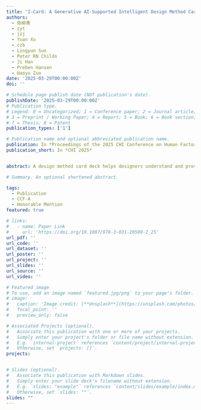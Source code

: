 ```yaml
---
title: 'I-Card: A Generative AI-Supported Intelligent Design Method Card Deck'
authors:
  - 陈柳青
  - zyt
  - jzj
  - Yuan Xu
  - czb
  - Lingyun Sun
  - Peter RN Childs
  - Ji Han
  - Preben Hansen
  - Haoyu Zuo
date: '2025-03-29T00:00:00Z'
doi: ''

# Schedule page publish date (NOT publication's date).
publishDate: '2025-03-29T00:00:00Z'
# Publication type.
# Legend: 0 = Uncategorized; 1 = Conference paper; 2 = Journal article;
# 3 = Preprint / Working Paper; 4 = Report; 5 = Book; 6 = Book section;
# 7 = Thesis; 8 = Patent
publication_types: ['1']

# Publication name and optional abbreviated publication name.
publication: In *Proceedings of the 2025 CHI Conference on Human Factors in Computing Systems*
publication_short: In *CHI 2025*


abstract: A design method card deck helps designers understand and provoke thinking by presenting each method in a simple format and allow designers to switch between methods seamlessly by maintaining the same simple format across the deck. However, recent observations have shown designers hesitate to use a card deck due to the lack of support, while other tools have provided identified support with generative AI. Through a formative study, we identified the specific support designers need when applying the design method cards and intentions in integrating generative AI. Accordingly, we developed the intelligent design method card deck, I-Card, which integrates generative AI to provide applicable design methods, design knowledge and data support, and interactive and dynamic support. A user study demonstrates that I-Card improved the design efficiency and applicability by offering personalized guidance, enhanced decision-making with comprehensive data generation and provided more design inspiration via interactive support.

# Summary. An optional shortened abstract.

tags:
  - Publication
  - CCF-A
  - Honorable Mention
featured: true

# links:
#   - name: Paper Link
#     url: 'https://doi.org/10.1007/978-3-031-20500-2_25'
url_pdf: ''
url_code: ''
url_dataset: ''
url_poster: ''
url_project: ''
url_slides: ''
url_source: ''
url_video: ''

# Featured image
# To use, add an image named `featured.jpg/png` to your page's folder.
# image:
#   caption: 'Image credit: [**Unsplash**](https://unsplash.com/photos/pLCdAaMFLTE)'
#   focal_point: ''
#   preview_only: false

# Associated Projects (optional).
#   Associate this publication with one or more of your projects.
#   Simply enter your project's folder or file name without extension.
#   E.g. `internal-project` references `content/project/internal-project/index.md`.
#   Otherwise, set `projects: []`.
projects:


# Slides (optional).
#   Associate this publication with Markdown slides.
#   Simply enter your slide deck's filename without extension.
#   E.g. `slides: "example"` references `content/slides/example/index.md`.
#   Otherwise, set `slides: ""`.
slides: ""
---
```


<!-- {{% callout note %}}
Click the _Cite_ button above to demo the feature to enable visitors to import publication metadata into their reference management software.
{{% /callout %}}

Supplementary notes can be added here, including [code and math](https://wowchemy.com/docs/content/writing-markdown-latex/). -->